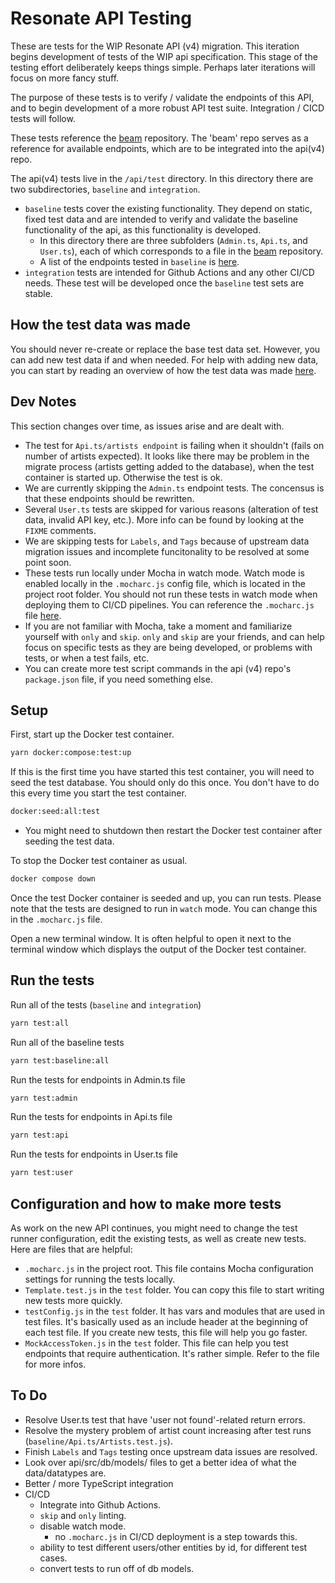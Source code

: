 
# Resonate API Testing

These are tests for the WIP Resonate API (v4) migration. This iteration begins development of tests of the WIP api specification. This stage of the testing effort deliberately keeps things simple. Perhaps later iterations will focus on more fancy stuff.

The purpose of these tests is to verify / validate the endpoints of this API, and to begin development of a more robust API test suite. Integration / CICD tests will follow.

These tests reference the [beam](https://github.com/resonatecoop/beam/tree/main/src/services) repository. The 'beam' repo serves as a reference for available endpoints, which are to be integrated into the api(v4) repo.

The api(v4) tests live in the `/api/test` directory. In this directory there are two subdirectories, `baseline` and `integration`. 
* `baseline` tests cover the existing functionality. They depend on static, fixed test data and are intended to verify and validate the baseline functionality of the api, as this functionality is developed.
  * In this directory there are three subfolders (`Admin.ts`, `Api.ts`, and `User.ts`), each of which corresponds to a file in the [beam](https://github.com/resonatecoop/beam/tree/main/src/services) repository.
  * A list of the endpoints tested in `baseline` is [here](./ListOfBaselineEndpoints.md).
* `integration` tests are intended for Github Actions and any other CI/CD needs. These test will be developed once the `baseline` test sets are stable.

## How the test data was made
You should never re-create or replace the base test data set. However, you can add new test data if and when needed. For help with adding new data, you can start by reading an overview of how the test data was made [here](./HowTheTestDataWasMade.md). 

## Dev Notes
This section changes over time, as issues arise and are dealt with.
* The test for `Api.ts/artists endpoint` is failing when it shouldn't (fails on number of artists expected). It looks like there may be problem in the migrate process (artists getting added to the database), when the test container is started up. Otherwise the test is ok.
* We are currently skipping the `Admin.ts` endpoint tests. The concensus is that these endpoints should be rewritten.
* Several `User.ts` tests are skipped for various reasons (alteration of test data, invalid API key, etc.). More info can be found by looking at the `FIXME` comments.
* We are skipping tests for `Labels`, and `Tags` because of upstream data migration issues and incomplete funcitonality to be resolved at some point soon.
* These tests run locally under Mocha in watch mode. Watch mode is enabled locally in the `.mocharc.js` config file, which is located in the project root folder. You should not run these tests in watch mode when deploying them to CI/CD pipelines. You can reference the `.mocharc.js` file [here](../.mocharc.js).
* If you are not familiar with Mocha, take a moment and familiarize yourself with `only` and `skip`. `only` and `skip` are your friends, and can help focus on specific tests as they are being developed, or problems with tests, or when a test fails, etc.
* You can create more test script commands in the api (v4) repo's `package.json` file, if you need something else.

## Setup
First, start up the Docker test container.
```sh
yarn docker:compose:test:up
```
If this is the first time you have started this test container, you will need to seed the test database. You should only do this once. You don't have to do this every time you start the test container.
```sh
docker:seed:all:test
```
* You might need to shutdown then restart the Docker test container after seeding the test data.
 
To stop the Docker test container as usual.
```sh
docker compose down
```

Once the test Docker container is seeded and up, you can run tests. Please note that the tests are designed to run in `watch` mode. You can change this in the `.mocharc.js` file.

Open a new terminal window. It is often helpful to open it next to the terminal window which displays the output of the Docker test container. 

## Run the tests
Run all of the tests (`baseline` and `integration`)
```sh
yarn test:all
```

Run all of the baseline tests
```sh
yarn test:baseline:all
```

Run the tests for endpoints in Admin.ts file
```sh
yarn test:admin
```

Run the tests for endpoints in Api.ts file
```sh
yarn test:api
```

Run the tests for endpoints in User.ts file
```sh
yarn test:user
```

## Configuration and how to make more tests
As work on the new API continues, you might need to change the test runner configuration, edit the existing tests, as well as create new tests. Here are files that are helpful:

* `.mocharc.js` in the project root. This file contains Mocha configuration settings for running the tests locally.
* `Template.test.js` in the `test` folder. You can copy this file to start writing new tests more quickly.
* `testConfig.js` in the `test` folder. It has vars and modules that are used in test files. It's basically used as an include header at the beginning of each test file. If you create new tests, this file will help you go faster.
* `MockAccessToken.js` in the `test` folder. This file can help you test endpoints that require authentication. It's rather simple. Refer to the file for more infos.

## To Do
* Resolve User.ts test that have 'user not found'-related return errors.
* Resolve the mystery problem of artist count increasing after test runs (`baseline/Api.ts/Artists.test.js`).
* Finish `Labels` and `Tags` testing once upstream data issues are resolved.
* Look over api/src/db/models/ files to get a better idea of what the data/datatypes are.
* Better / more TypeScript integration
* CI/CD
  * Integrate into Github Actions.
  * `skip` and `only` linting.
  * disable watch mode.
    * no `.mocharc.js` in CI/CD deployment is a step towards this.
  * ability to test different users/other entities by id, for different test cases.
  * convert tests to run off of db models.
